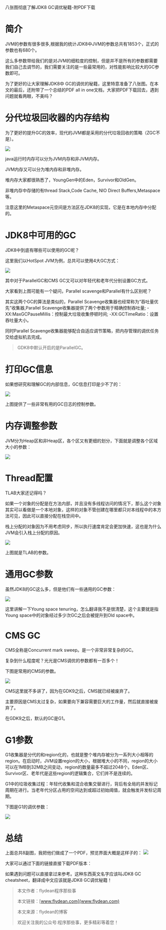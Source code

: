 八张图彻底了解JDK8 GC调优秘籍-附PDF下载

# 简介

JVM的参数有很多很多,根据我的统计JDK8中JVM的参数总共有1853个，正式的参数也有680个。

这么多参数带给我们的是对JVM的细粒度的控制，但是并不是所有的参数都需要我们自己去调节的，我们需要关注的是一些最常用的，对性能影响比较大的GC参数即可。

为了更好的让大家理解JDK8中 GC的调优的秘籍，这里特意准备了八张图。在本文的最后，还附带了一个总结的PDF all in one文档，大家把PDF下载回去，遇到问题就看两眼，不美吗？

# 分代垃圾回收器的内存结构

为了更好的提升GC的效率，现代的JVM都是采用的分代垃圾回收的策略（ZGC不是）。

![](https://img-blog.csdnimg.cn/20200622111543500.png?x-oss-process=image/watermark,type_ZmFuZ3poZW5naGVpdGk,shadow_0,text_aHR0cDovL3d3dy5mbHlkZWFuLmNvbQ==,size_35,color_8F8F8F,t_70)

java运行时内存可以分为JVM内存和非JVM内存。

JVM内存又可以分为堆内存和非堆内存。

堆内存大家都很熟悉了，YoungGen中的Eden，Survivor和OldGen。

非堆内存中存储的有thread Stack,Code Cache, NIO Direct Buffers,Metaspace等。

注意这里的Metaspace元空间是方法区在JDK8的实现，它是在本地内存中分配的。

# JDK8中可用的GC

JDK8中到底有哪些可以使用的GC呢？

这里我们以HotSpot JVM为例，总共可以使用4大GC方式：

![](https://img-blog.csdnimg.cn/20200622112250706.png?x-oss-process=image/watermark,type_ZmFuZ3poZW5naGVpdGk,shadow_0,text_aHR0cDovL3d3dy5mbHlkZWFuLmNvbQ==,size_35,color_8F8F8F,t_70)

其中对于ParallelGC和CMS GC又可以对年轻代和老年代分别设置GC方式。

大家看到上图可能有一个疑问，Parallel scavenge和Parallel有什么区别呢？

其实这两个GC的算法是类似的，Parallel Scavenge收集器也经常称为“吞吐量优先”收集器,Parallel Scavenge收集器提供了两个参数用于精确控制吞吐量; -XX:MaxGCPauseMillis：控制最大垃圾收集停顿时间; -XX:GCTimeRatio：设置吞吐量大小。

同时Parallel Scavenge收集器能够配合自适应调节策略，把内存管理的调优任务交给虚拟机去完成。

> GDK8中默认开启的是ParallelGC。

# 打印GC信息

如果想研究和理解GC的内部信息，GC信息打印是少不了的：

![](https://img-blog.csdnimg.cn/20200622113051176.png?x-oss-process=image/watermark,type_ZmFuZ3poZW5naGVpdGk,shadow_0,text_aHR0cDovL3d3dy5mbHlkZWFuLmNvbQ==,size_35,color_8F8F8F,t_70)

上图提供了一些非常有用的GC日志的控制参数。

# 内存调整参数

JVM分为Heap区和非Heap区，各个区又有更细的划分，下面就是调整各个区域大小的参数：

![](https://img-blog.csdnimg.cn/20200622113221955.png?x-oss-process=image/watermark,type_ZmFuZ3poZW5naGVpdGk,shadow_0,text_aHR0cDovL3d3dy5mbHlkZWFuLmNvbQ==,size_35,color_8F8F8F,t_70)

# Thread配置

TLAB大家还记得吗？

如果一个对象的分配是在方法内部，并且没有多线程访问的情况下，那么这个对象其实可以看做是一个本地对象，这样的对象不管创建在哪里都只对本线程中的本方法可见，因此可以直接分配在栈空间中。

栈上分配的对象因为不用考虑同步，所以执行速度肯定会更加快速，这也是为什么JVM会引入栈上分配的原因。

![](https://img-blog.csdnimg.cn/2020062212135387.png?x-oss-process=image/watermark,type_ZmFuZ3poZW5naGVpdGk,shadow_0,text_aHR0cDovL3d3dy5mbHlkZWFuLmNvbQ==,size_35,color_8F8F8F,t_70)

上图就是TLAB的参数。

# 通用GC参数

虽然JDK8的GC这么多，但是他们有一些通用的GC参数：

![](https://img-blog.csdnimg.cn/20200622121616181.png?x-oss-process=image/watermark,type_ZmFuZ3poZW5naGVpdGk,shadow_0,text_aHR0cDovL3d3dy5mbHlkZWFuLmNvbQ==,size_35,color_8F8F8F,t_70)

这里讲解一下Young space tenuring，怎么翻译我不是很清楚，这个主要就是指Young space中的对象经过多少次GC之后会被提升到Old space中。

# CMS GC

CMS全称是Concurrent mark sweep。是一个非常非常复杂的GC。

复杂到什么程度呢？光光是CMS调优的参数都有一百多个！

下图是常用的CMS的参数。

![](https://img-blog.csdnimg.cn/20200622121812439.png?x-oss-process=image/watermark,type_ZmFuZ3poZW5naGVpdGk,shadow_0,text_aHR0cDovL3d3dy5mbHlkZWFuLmNvbQ==,size_35,color_8F8F8F,t_70)

CMS这里就不多讲了，因为在GDK9之后，CMS就已经被废弃了。

主要原因是CMS太过复杂，如果要向下兼容需要巨大的工作量，然后就直接被废弃了。

在GDK9之后，默认的GC是G1。

# G1参数

G1收集器是分代的和region化的，也就是整个堆内存被分为一系列大小相等的region。在启动时，JVM设置region的大小，根据堆大小的不同，region的大小可以在1MB到32MB之间变动，region的数量最多不超过2048个。Eden区、Survivor区、老年代是这些region的逻辑集合，它们并不是连续的。

G1中的垃圾收集过程：年轻代收集和混合收集交替进行，背后有全局的并发标记周期在进行。当老年代分区占用的空间达到或超过初始阈值，就会触发并发标记周期。

下图是G1的调优参数：

![](https://img-blog.csdnimg.cn/20200622122155457.png?x-oss-process=image/watermark,type_ZmFuZ3poZW5naGVpdGk,shadow_0,text_aHR0cDovL3d3dy5mbHlkZWFuLmNvbQ==,size_35,color_8F8F8F,t_70)

# 总结

上面总共8副图，我把他们做成了一个PDF，预览界面大概是这样子的：
![](https://img-blog.csdnimg.cn/20200622122548169.png?x-oss-process=image/watermark,type_ZmFuZ3poZW5naGVpdGk,shadow_0,text_aHR0cDovL3d3dy5mbHlkZWFuLmNvbQ==,size_35,color_8F8F8F,t_70)

大家可以通过下面的链接直接下载PDF版本：



如果遇到问题可以直接拿过来参考。这种东西英文名字应该叫JDK8 GC cheatsheet，翻译成中文应该就是JDK8 GC调优秘籍！

> 本文作者：flydean程序那些事
> 
> 本文链接：[www.flydean.com](www.flydean.com)
> 
> 本文来源：flydean的博客
> 
> 欢迎关注我的公众号:程序那些事，更多精彩等着您！



